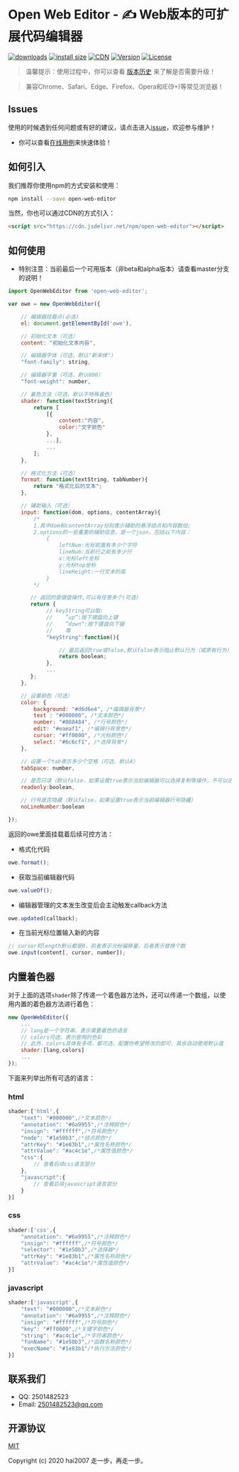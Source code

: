 # Open Web Editor - ✍️ Web版本的可扩展代码编辑器

<p>
  <a href="https://yelloxing.gitee.io/npm-downloads?interval=7&packages=open-web-editor"><img src="https://img.shields.io/npm/dm/open-web-editor.svg" alt="downloads"></a>
  <a href="https://packagephobia.now.sh/result?p=open-web-editor"><img src="https://packagephobia.now.sh/badge?p=open-web-editor" alt="install size"></a>
  <a href="https://www.jsdelivr.com/package/npm/open-web-editor"><img src="https://data.jsdelivr.com/v1/package/npm/open-web-editor/badge" alt="CDN"></a>
  <a href="https://www.npmjs.com/package/open-web-editor"><img src="https://img.shields.io/npm/v/open-web-editor.svg" alt="Version"></a>
  <a href="https://github.com/Open-Web-Editor/blob/master/LICENSE"><img src="https://img.shields.io/npm/l/open-web-editor.svg" alt="License"></a>
</p>

> 温馨提示：使用过程中，你可以查看 [版本历史](./CHANGELOG) 来了解是否需要升级！

> 兼容Chrome、Safari、Edge、Firefox、Opera和IE(9+)等常见浏览器！

## Issues
使用的时候遇到任何问题或有好的建议，请点击进入[issue](https://github.com/hai2007/Open-Web-Editor/issues)，欢迎参与维护！

- 你可以查看[在线用例](https://hai2007.gitee.io/open-web-editor/test/index.html)来快速体验！

## 如何引入

我们推荐你使用npm的方式安装和使用：

```bash
npm install --save open-web-editor
```

当然，你也可以通过CDN的方式引入：

```html
<script src="https://cdn.jsdelivr.net/npm/open-web-editor"></script>
```

## 如何使用

- 特别注意：当前最后一个可用版本（非beta和alpha版本）请查看master分支的说明！

```js
import OpenWebEditor from 'open-web-editor';

var owe = new OpenWebEditor({

    // 编辑器挂载点(必选)
    el: document.getElementById('owe'),

    // 初始化文本（可选）
    content: "初始化文本内容",

    // 编辑器字体（可选，默认"新宋体"）
    "font-family": string,

    // 编辑器字重（可选，默认600）
    "font-weight": number,

    // 着色方法（可选，默认不特殊着色）
    shader: function(textString){
        return [
            [{
                content:"内容",
                color:"文字颜色"
            },
            ...],
            ...
        ];
    },

    // 格式化方法（可选）
    format: function(textString, tabNumber){
        return "格式化后的文本";
    },

    // 辅助输入（可选）
    input: function(dom, options, contentArray){
        /*
        1.其中dom和contentArray分别表示辅助的悬浮结点和内容数组;
        2.options的一些重要的辅助信息，是一个json，包括以下内容：
            {
                leftNum:光标前面有多少个字符
                lineNum:当前行之前有多少行
                x:光标left坐标
                y:光标top坐标
                lineHeight:一行文本的高
            }
        */

       // 返回的是键盘操作,可以有任意多个(可选)
       return {
            // keyString可以取:
            //    ”up“:按下键盘向上键
            //    ”down“:按下键盘向下键
            //    等
            "keyString":function(){

                // 最后返回true或false,默认false表示阻止默认行为（或原有行为）
                return boolean;
            },
            ...
       };
    },

    // 设置颜色（可选）
    color: {
        background: "#d6d6e4", /*编辑器背景*/
        text : "#000000", /*文本颜色*/
        number: "#888484", /*行号颜色*/
        edit: "#eaeaf1", /*编辑行背景色*/
        cursor: "#ff0000", /*光标颜色*/
        select: "#6c6cf1", /*选择背景*/
    },

    // 设置一个tab表示多少个空格（可选，默认4）
    tabSpace: number,

    // 是否只读（默认false，如果设置true表示当前编辑器可以选择复制等操作，不可以进行内容修改）
    readonly:boolean,

    // 行号是否隐藏（默认false，如果设置true表示当前编辑器行号隐藏）
    noLineNumber:boolean

});
```

返回的owe里面挂载着后续可控方法：

- 格式化代码

```js
owe.format();
```

- 获取当前编辑器代码

```js
owe.valueOf();
```

- 编辑器管理的文本发生改变后会主动触发callback方法

```js
owe.updated(callback);
```

- 在当前光标位置输入新的内容

```js
// cursor和length默认都是0，前者表示光标偏移量，后者表示替换个数
owe.input(content[, cursor, number]);
```

## 内置着色器

对于上面的选项```shader```除了传递一个着色器方法外，还可以传递一个数组，以使用内置的着色器方法进行着色：

```js
new OpenWebEditor({
    ...
    // lang是一个字符串，表示需要着色的语言
    // colors可选，表示使用的色彩
    // 此外，colors具体有多项，都可选，配置你希望修改的即可，其余自动使用默认值
    shader:[lang,colors]
    ...
});
```

下面来列举出所有可选的语言：

### html

```js
shader:['html',{
    "text": "#000000",/*文本颜色*/
    "annotation": "#6a9955",/*注释颜色*/
    "insign": "#ffffff",/*符号颜色*/
    "node": "#1e50b3",/*结点颜色*/
    "attrKey": "#1e83b1",/*属性名称颜色*/
    "attrValue": "#ac4c1e",/*属性值颜色*/
    "css":{
        // 查看后续css语言部分
    },
    "javascript":{
        // 查看后续javascript语言部分
    }
}]
```

### css

```js
shader:['css',{
    "annotation": "#6a9955",/*注释颜色*/
    "insign": "#ffffff",/*符号颜色*/
    "selector": "#1e50b3",/*选择器*/
    "attrKey": "#1e83b1",/*属性名称颜色*/
    "attrValue": "#ac4c1e"/*属性值颜色*/
}]
```

### javascript

```js
shader:['javascript',{
    "text": "#000000",/*文本颜色*/
    "annotation": "#6a9955",/*注释颜色*/
    "insign": "#ffffff",/*符号颜色*/
    "key": "#ff0000",/*关键字颜色*/
    "string": "#ac4c1e",/*字符串颜色*/
    "funName": "#1e50b3",/*函数名称颜色*/
    "execName": "#1e83b1"/*执行方法颜色*/
}]
```

## 联系我们

- QQ: 2501482523
- Email: 2501482523@qq.com

开源协议
---------------------------------------
[MIT](https://github.com/hai2007/Open-Web-Editor/blob/master/LICENSE)

Copyright (c) 2020 hai2007 走一步，再走一步。
